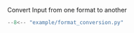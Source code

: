 Convert Input from one format to another

```python title="example/format_conversion.py"
--8<-- "example/format_conversion.py"
```
